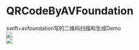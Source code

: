 # QRCodeByAVFoundation
swift+avfoundation写的二维码扫描和生成Demo  
![](http://7qn7zn.com1.z0.glb.clouddn.com/qrcode_1.PNG)  
![](http://7qn7zn.com1.z0.glb.clouddn.com/qrcode_2.PNG)
